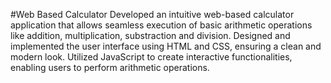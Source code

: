 #Web Based Calculator
 Developed an intuitive web-based calculator application that allows seamless execution of basic arithmetic operations like addition, multiplication, substraction and division.
 Designed and implemented the user interface using HTML and CSS, ensuring a clean and modern look.
 Utilized JavaScript to create interactive functionalities, enabling users to perform arithmetic operations.
